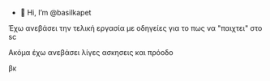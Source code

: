  - 👋 Hi, I’m @basilkapet

Έχω ανεβάσει την τελική εργασία με οδηγείες για το πως να "παιχτει" στο sc

Aκόμα έχω ανεβάσει λίγες ασκησεις και πρόοδο

βκ
